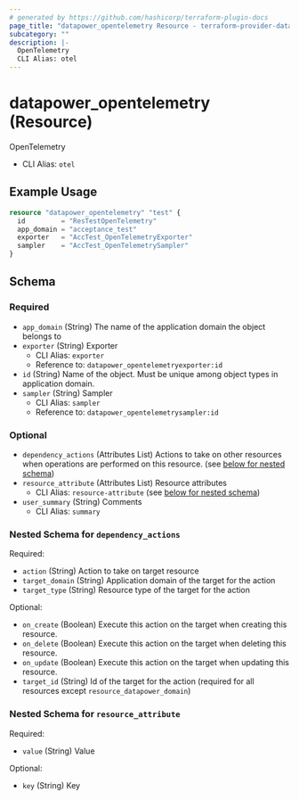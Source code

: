 ```yaml
---
# generated by https://github.com/hashicorp/terraform-plugin-docs
page_title: "datapower_opentelemetry Resource - terraform-provider-datapower"
subcategory: ""
description: |-
  OpenTelemetry
  CLI Alias: otel
---
```


# datapower_opentelemetry (Resource)

OpenTelemetry
  - CLI Alias: `otel`

## Example Usage

```terraform
resource "datapower_opentelemetry" "test" {
  id         = "ResTestOpenTelemetry"
  app_domain = "acceptance_test"
  exporter   = "AccTest_OpenTelemetryExporter"
  sampler    = "AccTest_OpenTelemetrySampler"
}
```

<!-- schema generated by tfplugindocs -->
## Schema

### Required

- `app_domain` (String) The name of the application domain the object belongs to
- `exporter` (String) Exporter
  - CLI Alias: `exporter`
  - Reference to: `datapower_opentelemetryexporter:id`
- `id` (String) Name of the object. Must be unique among object types in application domain.
- `sampler` (String) Sampler
  - CLI Alias: `sampler`
  - Reference to: `datapower_opentelemetrysampler:id`

### Optional

- `dependency_actions` (Attributes List) Actions to take on other resources when operations are performed on this resource. (see [below for nested schema](#nestedatt--dependency_actions))
- `resource_attribute` (Attributes List) Resource attributes
  - CLI Alias: `resource-attribute` (see [below for nested schema](#nestedatt--resource_attribute))
- `user_summary` (String) Comments
  - CLI Alias: `summary`

<a id="nestedatt--dependency_actions"></a>
### Nested Schema for `dependency_actions`

Required:

- `action` (String) Action to take on target resource
- `target_domain` (String) Application domain of the target for the action
- `target_type` (String) Resource type of the target for the action

Optional:

- `on_create` (Boolean) Execute this action on the target when creating this resource.
- `on_delete` (Boolean) Execute this action on the target when deleting this resource.
- `on_update` (Boolean) Execute this action on the target when updating this resource.
- `target_id` (String) Id of the target for the action (required for all resources except `resource_datapower_domain`)


<a id="nestedatt--resource_attribute"></a>
### Nested Schema for `resource_attribute`

Required:

- `value` (String) Value

Optional:

- `key` (String) Key
